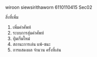 wiroon siewsirithaworn 6110110415 Sec02

สิ่งที่เพิ่ม

1. เพิ่มคำศัพท์
2. ระบบการสุ่มคำศัพท์
3. ปุ่มเริ่มใหม่
4. สถานะการเล่น แพ้-ชนะ
5. การแสดงผล จำนวน ครั้งที่เล่น

